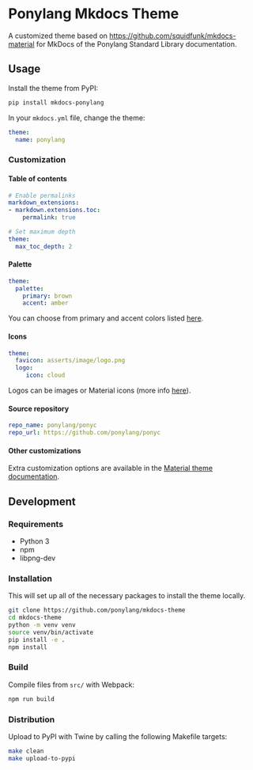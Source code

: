 # Ponylang Mkdocs Theme

A customized theme based on https://github.com/squidfunk/mkdocs-material for
MkDocs of the Ponylang Standard Library documentation.

## Usage

Install the theme from PyPI:

```sh
pip install mkdocs-ponylang
```

In your `mkdocs.yml` file, change the theme:

```yaml
theme:
  name: ponylang
```

### Customization

#### Table of contents

```yaml
# Enable permalinks
markdown_extensions:
- markdown.extensions.toc:
    permalink: true

# Set maximum depth
theme:
  max_toc_depth: 2
```

#### Palette

```yaml
theme:
  palette:
    primary: brown
    accent: amber
```

You can choose from primary and accent colors listed [here](https://squidfunk.github.io/mkdocs-material/getting-started/#color-palette).

#### Icons

```yaml
theme:
  favicon: asserts/image/logo.png
  logo:
     icon: cloud
```

Logos can be images or Material icons (more info [here](https://squidfunk.github.io/mkdocs-material/getting-started/#logo)).

#### Source repository

```yaml
repo_name: ponylang/ponyc
repo_url: https://github.com/ponylang/ponyc
```

#### Other customizations

Extra customization options are available in the [Material theme documentation](https://squidfunk.github.io/mkdocs-material/getting-started/).

## Development

### Requirements

* Python 3
* npm
* libpng-dev

### Installation

This will set up all of the necessary packages to install the theme locally.

```sh
git clone https://github.com/ponylang/mkdocs-theme
cd mkdocs-theme
python -m venv venv
source venv/bin/activate
pip install -e .
npm install
```

### Build

Compile files from `src/` with Webpack:

```sh
npm run build
```

### Distribution

Upload to PyPI with Twine by calling the following Makefile targets:

```sh
make clean
make upload-to-pypi
```
